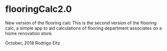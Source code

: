 # flooringCalc2.0
New version of the flooring calc
This is the second version of the flooring calc, 
a simple app to aid calculations of flooring department associates on a home renovation store.

October, 2018
Rodrigo Eltz
